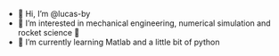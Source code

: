 - 👋 Hi, I’m @lucas-by
- 👀 I’m interested in mechanical engineering, numerical simulation and rocket science 🚀
- 🌱 I’m currently learning Matlab and a little bit of python
<!--- - 💞️ I’m looking to collaborate on ... --->
<!--- - 📫 How to reach me ... --->

<!---
lucas-by/lucas-by is a ✨ special ✨ repository because its `README.md` (this file) appears on your GitHub profile.
You can click the Preview link to take a look at your changes.
--->
